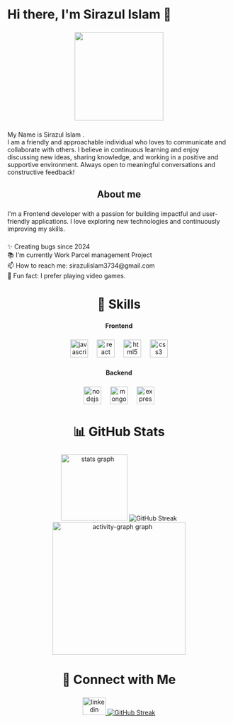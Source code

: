 <h1 align="left">Hi there, I'm Sirazul Islam 👋</h1>

###

<div align="center">
  <img height="200" src="https://i.ibb.co.com/60c9G5JV/Blue-White-Modern-Online-Business-Webinar-Banner-Landscape.png"  />
</div>

###

<p align="left">My Name is Sirazul Islam .<br> I am a friendly and approachable individual who loves to communicate and collaborate with others. I believe in continuous learning and enjoy discussing new ideas, sharing knowledge, and working in a positive and supportive environment. Always open to meaningful conversations and constructive feedback!</p>

###

<h2 align="center">About me</h2>

###

<p align="left">I'm a Frontend developer with a passion for building impactful and user-friendly applications. I love exploring new technologies and continuously improving my skills.</p>

###

<p align="left">✨ Creating bugs since  2024<br>📚 I'm currently Work Parcel management Project<br>📫 How to reach me: sirazulislam3734@gmail.com<br>🎲 Fun fact: I prefer playing video games.</p>

###

<h1 align="center">🚀 Skills</h1>

###

<h4 align="center">Frontend</h4>

###

<div align="center">
  <img src="https://cdn.jsdelivr.net/gh/devicons/devicon/icons/javascript/javascript-original.svg" height="40" alt="javascript logo"  />
  <img width="12" />
  <img src="https://cdn.jsdelivr.net/gh/devicons/devicon/icons/react/react-original.svg" height="40" alt="react logo"  />
  <img width="12" />
  <img src="https://cdn.jsdelivr.net/gh/devicons/devicon/icons/html5/html5-original.svg" height="40" alt="html5 logo"  />
  <img width="12" />
  <img src="https://cdn.jsdelivr.net/gh/devicons/devicon/icons/css3/css3-original.svg" height="40" alt="css3 logo"  />
</div>

###

<h4 align="center">Backend</h4>

###

<div align="center">
  <img src="https://cdn.jsdelivr.net/gh/devicons/devicon/icons/nodejs/nodejs-original.svg" height="40" alt="nodejs logo"  />
  <img width="12" />
  <img src="https://cdn.simpleicons.org/mongodb/47A248" height="40" alt="mongodb logo"  />
  <img width="12" />
  <img src="https://skillicons.dev/icons?i=express" height="40" alt="express logo"  />
</div>

###

<h1 align="center">📊 GitHub Stats</h1>

###

<div align="center">
  <img src="https://github-readme-stats.vercel.app/api?username=sirazulislam3734&hide_title=false&hide_rank=false&show_icons=true&include_all_commits=true&count_private=true&disable_animations=false&theme=dracula&locale=en&hide_border=false&order=1" height="150" alt="stats graph"  />
 <img src="https://github-readme-streak-stats.herokuapp.com/?user=your-github-username&theme=dark" alt="GitHub Streak">
  <img src="https://github-readme-activity-graph.vercel.app/graph?username=sirazulislam3734&radius=16&theme=react&area=true&order=5" height="300" alt="activity-graph graph"  />
</div>

###

<h1 align="center">🔗 Connect with Me</h1>

###

<div align="center">
  <a href="https://www.linkedin.com/in/sirazul-islam-1a4893318/" target="_blank">
    <img src="https://raw.githubusercontent.com/maurodesouza/profile-readme-generator/master/src/assets/icons/social/linkedin/default.svg" width="52" height="40" alt="linkedin logo"  />
  </a>
  <a href="https://www.facebook.com/profile.php?id=100069182026840" target="_blank">
    <img src="https://github-readme-streak-stats.herokuapp.com/?user=your-github-username&theme=dark" alt="GitHub Streak">
  </a>
</div>

###

